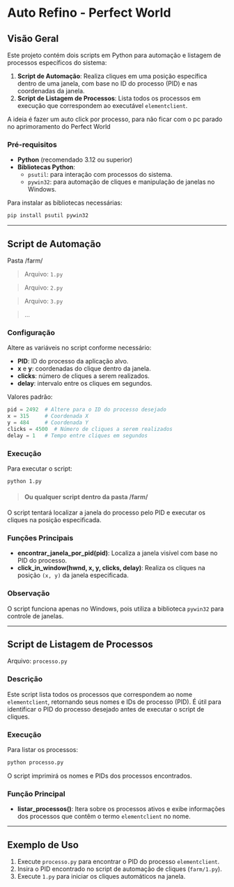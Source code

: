 
# Auto Refino - Perfect World

## Visão Geral
Este projeto contém dois scripts em Python para automação e listagem de processos específicos do sistema:

1. **Script de Automação**: Realiza cliques em uma posição específica dentro de uma janela, com base no ID do processo (PID) e nas coordenadas da janela. 
2. **Script de Listagem de Processos**: Lista todos os processos em execução que correspondem ao executável `elementclient`.

A ideia é fazer um auto click por processo, para não ficar com o pc parado no aprimoramento do Perfect World

### Pré-requisitos
- **Python** (recomendado 3.12 ou superior)
- **Bibliotecas Python**:
  - `psutil`: para interação com processos do sistema.
  - `pywin32`: para automação de cliques e manipulação de janelas no Windows.

Para instalar as bibliotecas necessárias:
```bash
pip install psutil pywin32
```

---

## Script de Automação

Pasta /farm/

>Arquivo: `1.py`

>Arquivo: `2.py`

>Arquivo: `3.py`

> ...

### Configuração
Altere as variáveis no script conforme necessário:
- **PID**: ID do processo da aplicação alvo.
- **x** e **y**: coordenadas do clique dentro da janela. 
- **clicks**: número de cliques a serem realizados.
- **delay**: intervalo entre os cliques em segundos.

Valores padrão:
```python
pid = 2492  # Altere para o ID do processo desejado
x = 315     # Coordenada X
y = 484     # Coordenada Y
clicks = 4500  # Número de cliques a serem realizados
delay = 1   # Tempo entre cliques em segundos
```

### Execução
Para executar o script:
```bash
python 1.py
```

> #### Ou qualquer script dentro da pasta /farm/

O script tentará localizar a janela do processo pelo PID e executar os cliques na posição especificada.

### Funções Principais
- **encontrar_janela_por_pid(pid)**: Localiza a janela visível com base no PID do processo.
- **click_in_window(hwnd, x, y, clicks, delay)**: Realiza os cliques na posição `(x, y)` da janela especificada.

### Observação
O script funciona apenas no Windows, pois utiliza a biblioteca `pywin32` para controle de janelas.

---

## Script de Listagem de Processos
Arquivo: `processo.py`

### Descrição
Este script lista todos os processos que correspondem ao nome `elementclient`, retornando seus nomes e IDs de processo (PID). É útil para identificar o PID do processo desejado antes de executar o script de cliques.

### Execução
Para listar os processos:
```bash
python processo.py
```

O script imprimirá os nomes e PIDs dos processos encontrados.

### Função Principal
- **listar_processos()**: Itera sobre os processos ativos e exibe informações dos processos que contêm o termo `elementclient` no nome.

---

## Exemplo de Uso
1. Execute `processo.py` para encontrar o PID do processo `elementclient`.
2. Insira o PID encontrado no script de automação de cliques (`farm/1.py`).
3. Execute `1.py` para iniciar os cliques automáticos na janela.

